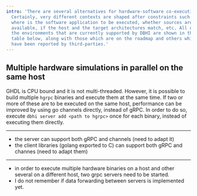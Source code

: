 ```yaml
---
intro: 'There are several alternatives for hardware-software co-execution.
  Certainly, very different contexts are shaped after constraints such as
  where is the software application to be executed, whether sources are
  available, if the host and the target architectures match, etc. All of
  the environments that are currently supported by DBHI are shown in the
  table below, along with those which are on the roadmap and others which
  have been reported by third-parties.'
---
```


## Multiple hardware simulations in parallel on the same host

GHDL is CPU bound and it is not multi-threaded. However, it is possible to build multiple `hgrpc` binaries and execute them at the same time. If two or more of these are to be executed on the same host, performance can be improved by using go channels directly, instead of gRPC. In order to do so, execute `dbhi server add <path to hgrpc>` once for each binary, instead of executing them directly.

---

- the server can support both gRPC and channels (need to adapt it)
- the client libraries (golang exported to C) can support both gRPC and channes (need to adapt them)

---

- in order to execute multiple hardware binaries on a host and other several on a different host, two grpc servers need to be started.
- I do not remember if data forwarding between servers is implemented yet.

